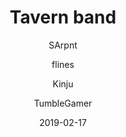 ---
title: Tavern band
description: Makes the instruments in the tavern functional.
disclaimer: Project archived, planned to be restarted eventually.
date: 2019-02-17
author:
  - SArpnt
  - flines
  - Kinju
  - TumbleGamer
unfinished: true
buttons:
  - type: 1
    name: Source
    href: 'https://github.com/boxcritters/project-sarpnt'
---